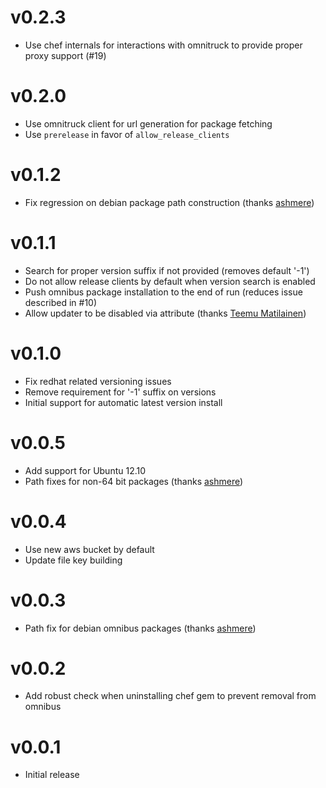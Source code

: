 v0.2.3
======
* Use chef internals for interactions with omnitruck to provide proper proxy support (#19)

v0.2.0
======
* Use omnitruck client for url generation for package fetching
* Use `prerelease` in favor of `allow_release_clients`

v0.1.2
======
* Fix regression on debian package path construction (thanks [ashmere](https://github.com/ashmere))

v0.1.1
======
* Search for proper version suffix if not provided (removes default '-1')
* Do not allow release clients by default when version search is enabled
* Push omnibus package installation to the end of run (reduces issue described in #10)
* Allow updater to be disabled via attribute (thanks [Teemu Matilainen](https://github.com/tmatilai))

v0.1.0
======
* Fix redhat related versioning issues
* Remove requirement for '-1' suffix on versions
* Initial support for automatic latest version install

v0.0.5
======
* Add support for Ubuntu 12.10
* Path fixes for non-64 bit packages (thanks [ashmere](https://github.com/ashmere))

v0.0.4
======
* Use new aws bucket by default
* Update file key building

v0.0.3
======
* Path fix for debian omnibus packages (thanks [ashmere](https://github.com/ashmere))

v0.0.2
======
* Add robust check when uninstalling chef gem to prevent removal from omnibus

v0.0.1
======
* Initial release
